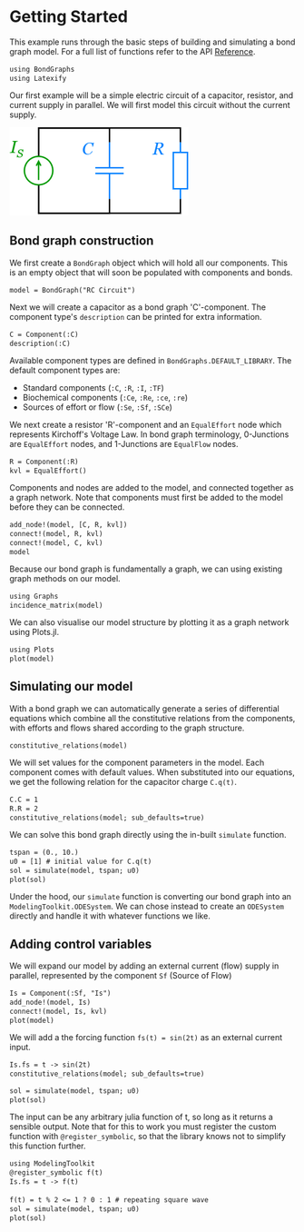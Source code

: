 # Getting Started
This example runs through the basic steps of building and simulating a bond graph model. For a full list of functions refer to the API [Reference](@ref).

```@setup simple_circuit
using BondGraphs
using Latexify
```

Our first example will be a simple electric circuit of a capacitor, resistor, and current supply in parallel. We will first model this circuit without the current supply.

![](assets/simple_electric_circuit_current.png)

## Bond graph construction
We first create a `BondGraph` object which will hold all our components. This is an empty object that will soon be populated with components and bonds.

```@example simple_circuit
model = BondGraph("RC Circuit")
```

Next we will create a capacitor as a bond graph 'C'-component. The component type's `description` can be printed for extra information.

```@example simple_circuit
C = Component(:C)
description(:C)
```

Available component types are defined in `BondGraphs.DEFAULT_LIBRARY`. The default component types are:
- Standard components (`:C`, `:R`, `:I`, `:TF`)
- Biochemical components (`:Ce`, `:Re`, `:ce`, `:re`)
- Sources of effort or flow (`:Se`, `:Sf`, `:SCe`)

We next create a resistor 'R'-component and an `EqualEffort` node which represents Kirchoff's Voltage Law. In bond graph terminology, 0-Junctions are `EqualEffort` nodes, and 1-Junctions are `EqualFlow` nodes.

```@example simple_circuit
R = Component(:R)
kvl = EqualEffort()
```

Components and nodes are added to the model, and connected together as a graph network. Note that components must first be added to the model before they can be connected.

```@example simple_circuit
add_node!(model, [C, R, kvl])
connect!(model, R, kvl)
connect!(model, C, kvl)
model
```

Because our bond graph is fundamentally a graph, we can using existing graph methods on our model.

```@example simple_circuit
using Graphs
incidence_matrix(model)
```

We can also visualise our model structure by plotting it as a graph network using Plots.jl.

```@example simple_circuit
using Plots
plot(model)
```

## Simulating our model
With a bond graph we can automatically generate a series of differential equations which combine all the constitutive relations from the components, with efforts and flows shared according to the graph structure.

```@example simple_circuit
constitutive_relations(model)
```

We will set values for the component parameters in the model. Each component comes with default values. When substituted into our equations, we get the following relation for the capacitor charge `C.q(t)`.

```@example simple_circuit
C.C = 1
R.R = 2
constitutive_relations(model; sub_defaults=true)
```

We can solve this bond graph directly using the in-built `simulate` function.

```@example simple_circuit
tspan = (0., 10.)
u0 = [1] # initial value for C.q(t)
sol = simulate(model, tspan; u0)
plot(sol)
```

Under the hood, our `simulate` function is converting our bond graph into an `ModelingToolkit.ODESystem`. We can chose instead to create an `ODESystem` directly and handle it with whatever functions we like.

## Adding control variables
We will expand our model by adding an external current (flow) supply in parallel, represented by the component `Sf` (Source of Flow)

```@example simple_circuit
Is = Component(:Sf, "Is")
add_node!(model, Is)
connect!(model, Is, kvl)
plot(model)
```

We will add a the forcing function `fs(t) = sin(2t)` as an external current input.

```@example simple_circuit
Is.fs = t -> sin(2t)
constitutive_relations(model; sub_defaults=true)
```

```@example simple_circuit
sol = simulate(model, tspan; u0)
plot(sol)
```

The input can be any arbitrary julia function of t, so long as it returns a sensible output. Note that for this to work you must register the custom function with `@register_symbolic`, so that the library knows not to simplify this function further.

```@example simple_circuit
using ModelingToolkit
@register_symbolic f(t)
Is.fs = t -> f(t)

f(t) = t % 2 <= 1 ? 0 : 1 # repeating square wave
sol = simulate(model, tspan; u0)
plot(sol)
```
